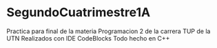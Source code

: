 # SegundoCuatrimestre1A
Practica para final de la materia Programacion 2 de la carrera TUP de la UTN
Realizados con IDE CodeBlocks
Todo hecho en C++
